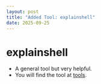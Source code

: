 ```yaml
---
layout: post
title: "Added Tool: explainshell"
date: 2025-09-25
---
```


# explainshell
- A general tool but very helpful.
- You will find the tool at <a href="/resources">tools</a>.